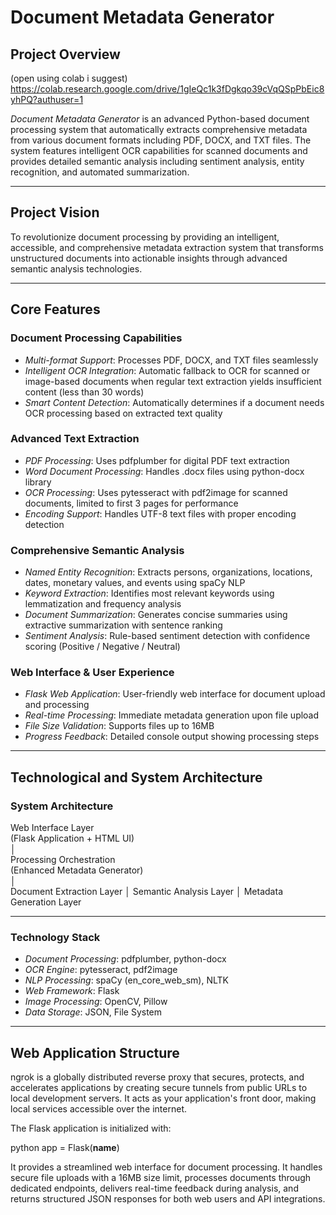 
# Document Metadata Generator

## Project Overview
  (open using colab i suggest)
  https://colab.research.google.com/drive/1gIeQc1k3fDgkqo39cVqQSpPbEic8yhPQ?authuser=1
  
*Document Metadata Generator* is an advanced Python-based document processing system that automatically extracts comprehensive metadata from various document formats including PDF, DOCX, and TXT files. The system features intelligent OCR capabilities for scanned documents and provides detailed semantic analysis including sentiment analysis, entity recognition, and automated summarization.

---

## Project Vision

To revolutionize document processing by providing an intelligent, accessible, and comprehensive metadata extraction system that transforms unstructured documents into actionable insights through advanced semantic analysis technologies.

---

## Core Features

### Document Processing Capabilities

- *Multi-format Support*: Processes PDF, DOCX, and TXT files seamlessly  
- *Intelligent OCR Integration*: Automatic fallback to OCR for scanned or image-based documents when regular text extraction yields insufficient content (less than 30 words)  
- *Smart Content Detection*: Automatically determines if a document needs OCR processing based on extracted text quality  

###  Advanced Text Extraction

- *PDF Processing*: Uses pdfplumber for digital PDF text extraction  
- *Word Document Processing*: Handles .docx files using python-docx library  
- *OCR Processing*: Uses pytesseract with pdf2image for scanned documents, limited to first 3 pages for performance  
- *Encoding Support*: Handles UTF-8 text files with proper encoding detection  

###  Comprehensive Semantic Analysis

- *Named Entity Recognition*: Extracts persons, organizations, locations, dates, monetary values, and events using spaCy NLP  
- *Keyword Extraction*: Identifies most relevant keywords using lemmatization and frequency analysis  
- *Document Summarization*: Generates concise summaries using extractive summarization with sentence ranking  
- *Sentiment Analysis*: Rule-based sentiment detection with confidence scoring (Positive / Negative / Neutral)  

###  Web Interface & User Experience

- *Flask Web Application*: User-friendly web interface for document upload and processing  
- *Real-time Processing*: Immediate metadata generation upon file upload  
- *File Size Validation*: Supports files up to 16MB  
- *Progress Feedback*: Detailed console output showing processing steps  

---

## Technological and System Architecture

###  System Architecture


Web Interface Layer  
(Flask Application + HTML UI)  
      │  
Processing Orchestration  
(Enhanced Metadata Generator)  
      │  
Document Extraction Layer │ Semantic Analysis Layer │ Metadata Generation Layer


---

###  Technology Stack

- *Document Processing*: pdfplumber, python-docx  
- *OCR Engine*: pytesseract, pdf2image  
- *NLP Processing*: spaCy (en_core_web_sm), NLTK  
- *Web Framework*: Flask  
- *Image Processing*: OpenCV, Pillow  
- *Data Storage*: JSON, File System  

---

## Web Application Structure

ngrok is a globally distributed reverse proxy that secures, protects, and accelerates applications by creating secure tunnels from public URLs to local development servers. It acts as your application's front door, making local services accessible over the internet.

The Flask application is initialized with:

python
app = Flask(__name__)


It provides a streamlined web interface for document processing. It handles secure file uploads with a 16MB size limit, processes documents through dedicated endpoints, delivers real-time feedback during analysis, and returns structured JSON responses for both web users and API integrations.

